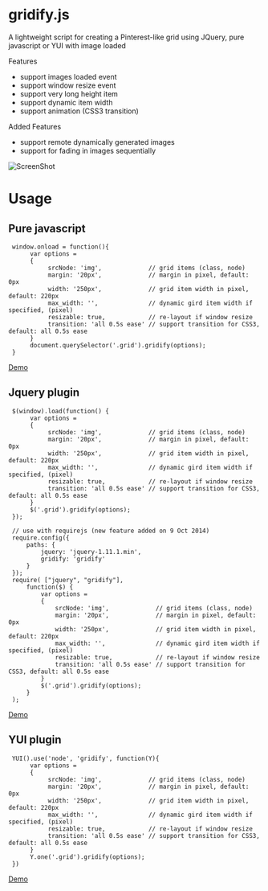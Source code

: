 gridify.js
=======
A lightweight script for creating a Pinterest-like grid using JQuery, pure javascript or YUI with image loaded

Features

- support images loaded event
- support window resize event
- support very long height item
- support dynamic item width
- support animation (CSS3 transition)

Added Features
- support remote dynamically generated images
- support for fading in images sequentially

![ScreenShot](/screenshot.jpg)

# Usage

## Pure javascript

     window.onload = function(){
          var options =
          {
               srcNode: 'img',             // grid items (class, node)
               margin: '20px',             // margin in pixel, default: 0px
               width: '250px',             // grid item width in pixel, default: 220px
               max_width: '',              // dynamic gird item width if specified, (pixel)
               resizable: true,            // re-layout if window resize
               transition: 'all 0.5s ease' // support transition for CSS3, default: all 0.5s ease
          }
          document.querySelector('.grid').gridify(options);
     }

[Demo](http://cssdeck.com/labs/60n6c2ur)

## Jquery plugin

     $(window).load(function() {
          var options =
          {
               srcNode: 'img',             // grid items (class, node)
               margin: '20px',             // margin in pixel, default: 0px
               width: '250px',             // grid item width in pixel, default: 220px
               max_width: '',              // dynamic gird item width if specified, (pixel)
               resizable: true,            // re-layout if window resize
               transition: 'all 0.5s ease' // support transition for CSS3, default: all 0.5s ease
          }
          $('.grid').gridify(options);
     });
     
     // use with requirejs (new feature added on 9 Oct 2014)
     require.config({
         paths: {
             jquery: 'jquery-1.11.1.min',
             gridify: 'gridify'
         }
     });
     require( ["jquery", "gridify"],
         function($) {
             var options =
             {
                 srcNode: 'img',             // grid items (class, node)
                 margin: '20px',             // margin in pixel, default: 0px
                 width: '250px',             // grid item width in pixel, default: 220px
                 max_width: '',              // dynamic gird item width if specified, (pixel)
                 resizable: true,            // re-layout if window resize
                 transition: 'all 0.5s ease' // support transition for CSS3, default: all 0.5s ease
             }
             $('.grid').gridify(options);
         }
     );

[Demo](http://cssdeck.com/labs/wiu0xg4b)

## YUI plugin

     YUI().use('node', 'gridify', function(Y){
          var options =
          {
               srcNode: 'img',             // grid items (class, node)
               margin: '20px',             // margin in pixel, default: 0px
               width: '250px',             // grid item width in pixel, default: 220px
               max_width: '',              // dynamic gird item width if specified, (pixel)
               resizable: true,            // re-layout if window resize
               transition: 'all 0.5s ease' // support transition for CSS3, default: all 0.5s ease
          }
          Y.one('.grid').gridify(options);
     })

[Demo](http://cssdeck.com/labs/q2ylxqns)
